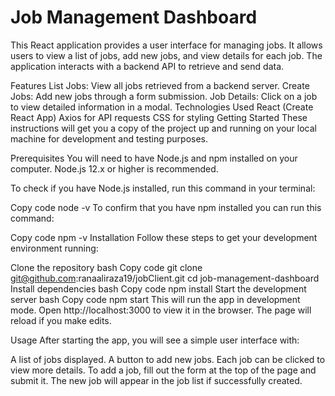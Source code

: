# Job Management Dashboard
This React application provides a user interface for managing jobs. It allows users to view a list of jobs, add new jobs, and view details for each job. The application interacts with a backend API to retrieve and send data.

Features
List Jobs: View all jobs retrieved from a backend server.
Create Jobs: Add new jobs through a form submission.
Job Details: Click on a job to view detailed information in a modal.
Technologies Used
React (Create React App)
Axios for API requests
CSS for styling
Getting Started
These instructions will get you a copy of the project up and running on your local machine for development and testing purposes.

Prerequisites
You will need to have Node.js and npm installed on your computer. Node.js 12.x or higher is recommended.

To check if you have Node.js installed, run this command in your terminal:

Copy code
node -v
To confirm that you have npm installed you can run this command:

Copy code
npm -v
Installation
Follow these steps to get your development environment running:

Clone the repository
bash
Copy code
git clone git@github.com:ranaaliraza19/jobClient.git
cd job-management-dashboard
Install dependencies
bash
Copy code
npm install
Start the development server
bash
Copy code
npm start
This will run the app in development mode. Open http://localhost:3000 to view it in the browser. The page will reload if you make edits.

Usage
After starting the app, you will see a simple user interface with:

A list of jobs displayed.
A button to add new jobs.
Each job can be clicked to view more details.
To add a job, fill out the form at the top of the page and submit it. The new job will appear in the job list if successfully created.
